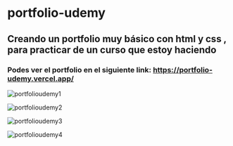 # portfolio-udemy
## Creando un portfolio muy básico con html y css , para practicar de un curso que estoy haciendo
### Podes ver el portfolio en el siguiente link: https://portfolio-udemy.vercel.app/


![portfolioudemy1](https://user-images.githubusercontent.com/84631641/187041555-275f5248-2a57-4b7f-8419-cc8a3e290b49.png)


![portfolioudemy2](https://user-images.githubusercontent.com/84631641/187041557-f60d7f4b-5353-4036-a3ed-9a49521bea95.png)


![portfolioudemy3](https://user-images.githubusercontent.com/84631641/187041560-fb142fdc-3c15-41de-966d-81b5dc508493.png)


![portfolioudemy4](https://user-images.githubusercontent.com/84631641/187041562-37ff0a3a-6533-4bfb-85b5-1c1c3281a602.png)
